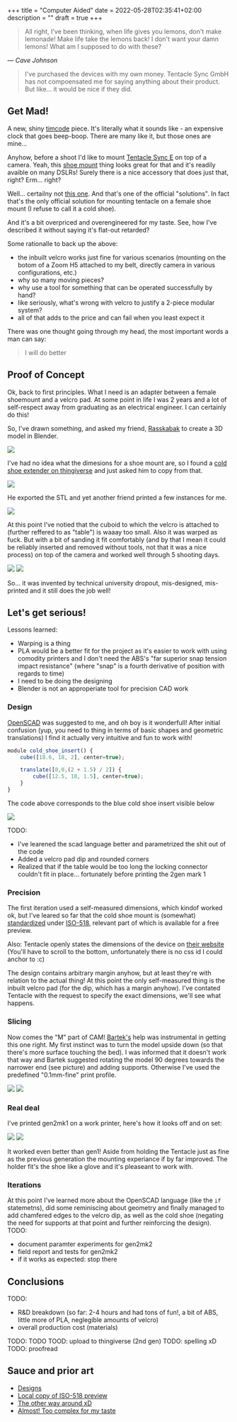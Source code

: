 +++
title = "Computer Aided"
date = 2022-05-28T02:35:41+02:00
description = ""
draft = true
+++

> All right, I've been thinking, when life gives you lemons, don't make lemonade! Make life take the lemons back! I don't want your damn lemons! What am I supposed to do with these?

—  <cite>Cave Johnson</cite>

> I've purchased the devices with my own money. Tentacle Sync GmbH has not compoensated me for saying anything about their product. But like... it would be nice if they did.

## Get Mad!

A new, shiny [timcode](https://en.wikipedia.org/wiki/Timecode) piece. It's literally what it sounds like - an expensive clock that goes beep-boop. There are many like it, but those ones are mine... 

Anyhow, before a shoot I'd like to mount [Tentacle Sync E](https://tentaclesync.com/sync-e) on top of a camera. Yeah, this [shoe mount](https://en.wikipedia.org/wiki/Hot_shoe) thing looks great for that and it's readily avaible on many DSLRs! Surely there is a nice accessory that does just that, right? Erm... right?

Well... certailny not [this one](https://shop.tentaclesync.com/product/sync-e-bracket-withcold-shoe-mount/). And that's one of the official "solutions". In fact that's the only official solution for mounting tentacle on a female shoe mount (I refuse to call it a cold shoe).

And it's a bit overpriced and overengineered for my taste. See, how I've described it without saying it's flat-out retarded?

Some rationalle to back up the above:
- the inbuilt velcro works just fine for various scenarios (mounting on the botom of a Zoom H5 attached to my belt, directly camera in various configurations, etc.)
- why so many moving pieces?
- why use a tool for something that can be operated successfully by hand?
- like seriously, what's wrong with velcro to justify a 2-piece modular system?
- all of that adds to the price and can fail when you least expect it

There was one thought going through my head, the most important words a man can say:
> I will do better

## Proof of Concept

Ok, back to first principles. What I need is an adapter between a female shoemount and a velcro pad. At some point in life I was 2 years and a lot of self-respect away from graduating as an electrical engineer. I can certainly do this!

So, I've drawn something, and asked my friend, [Rasskabak](https://arasaka.pl/) to create a 3D model in Blender.

![](/tentacle-first-draft-project.jpg)

I've had no idea what the dimesions for a shoe mount are, so I found a [cold shoe extender on thingiverse](https://www.thingiverse.com/thing:3742926) and just asked him to copy from that.

![](/rass-blender-project.png)

He exported the STL and yet another friend printed a few instances for me.

![](/tentacle-1st-prototype.jpg)

At this point I've notied that the cuboid to which the velcro is attached to (further reffered to as "table") is waaay too small. Also it was warped as fuck. But with a bit of sanding it fit comfortably (and by that I mean it could be reliably inserted and removed without tools, not that it was a nice process) on top of the camera and worked well through 5 shooting days.

![](/tentacle-1st-prototype-on-camera.jpg)
![](/tentacle-1st-prototype-on-camera-detail.jpg)

So... it was invented by technical university dropout, mis-designed, mis-printed and it still does the job well!

## Let's get serious!

Lessons learned:
- Warping is a thing
- PLA would be a better fit for the project as it's easier to work with using comodity printers and I don't need the ABS's "far superior snap tension impact resistance" (where "snap" is a fourth derivative of position with regards to time)
- I need to be doing the designing
- Blender is not an approperiate tool for precision CAD work

### Design

[OpenSCAD](https://openscad.org/) was suggested to me, and oh boy is it wonderfull! After initial confusion (yup, you need to thing in terms of basic shapes and geometric translations) I find it actually very intuitive and fun to work with!

```js
module cold_shoe_insert() {
    cube([18.6, 18, 2], center=true);

    translate([0,0,(2 + 1.5) / 2]) {
        cube([12.5, 18, 1.5], center=true);
    }
}
```

The code above corresponds to the blue cold shoe insert visible below

![](/tentacle-2nd-design.jpg)

TODO:
- I've learened the scad language better and parametrized the shit out of the code
- Added a velcro pad dip and rounded corners
- Realized that if the table would be too long the locking connector couldn't fit in place... fortunately before printing the 2gen mark 1

### Precision

The first iteration used a self-measured dimensions, which kindof worked ok, but I've leared so far that the cold shoe mount is (somewhat) [standardized](https://en.wikipedia.org/wiki/Hot_shoe#Design) under [ISO-518](https://cdn.standards.iteh.ai/samples/36330/0f7a221b5b7647cc972f7403f522191a/ISO-518-2006.pdf), relevant part of which is available for a free preview.

Also: Tentacle openly states the dimensions of the device on [their website](https://tentaclesync.com/sync-e) (You'll have to scroll to the bottom, unfortunately there is no css id I could anchor to :c)

The design contains arbitrary margin anyhow, but at least they're with relation to the actual thing! At this point the only self-measured thing is the inbuilt velcro pad (for the dip, which has a margin anyhow). I've contated Tentacle with the request to specify the exact dimensions, we'll see what happens.

### Slicing

Now comes the "M" part of CAM! [Bartek's](https://banachewicz.pl/) help was instrumental in getting this one right. My first instinct was to turn the model upside down (so that there's more surface touching the bed). I was informed that it doesn't work that way and Bartek suggested rotating the model 90 degrees towards the narrower end (see picture) and adding supports. Otherwise I've used the predefined "0.1mm-fine" print profile.

![](/img/computer-aided/gen2mk1-slicing-1.png)
![](/img/computer-aided/gen2mk1-slicing-2.png)

### Real deal
I've printed gen2mk1 on a work printer, here's how it looks off and on set:

![](/img/computer-aided/gen2mk1-upside.jpg)
![](/img/computer-aided/gen2mk1-mission.jpg)

It worked even better than gen1! Aside from holding the Tentacle just as fine as the previous generation the mounting experiance if by far improved. The holder fit's the shoe like a glove and it's pleaseant to work with.

### Iterations

At this point I've learned more about the OpenSCAD language (like the `if` statemetns), did some reminiscing about geometry and finally managed to add chamfered edges to the velcro dip, as well as the cold shoe (negating the need for supports at that point and further reinforcing the design). 
TODO: 
- document paramter experiments for gen2mk2
- field report and tests for gen2mk2
- if it works as expected: stop there

## Conclusions

TODO:
- R&D breakdown (so far: 2-4 hours and had tons of fun!, a bit of ABS, little more of PLA, neglegible amounts of velcro)
- overall production cost (materials)

TODO: TODO
TOOD: upload to thingiverse (2nd gen)
TODO: spelling xD
TODO: proofread

## Sauce and prior art

- [Designs](https://github.com/allgreed/things)
- [Local copy of ISO-518 preview](/ISO-518-2006.pdf)
- [The other way around xD](https://www.thingiverse.com/thing:4666836)
- [Almost! Too complex for my taste](https://www.thingiverse.com/thing:5258556)

